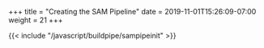 +++
title = "Creating the SAM Pipeline"
date = 2019-11-01T15:26:09-07:00
weight = 21
+++

{{< include "/javascript/buildpipe/sampipeinit" >}}
